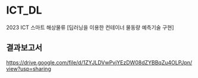 # ICT_DL
2023 ICT 스마트 해상물류 [딥러닝을 이용한 컨테이너 물동량 예측기술 구현]

## 결과보고서

<https://drive.google.com/file/d/1ZYJLDVwPvjYEzDW08dZYBBqZu4OLPJpn/view?usp=sharing>
